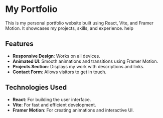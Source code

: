 # My Portfolio

This is my personal portfolio website built using React, Vite, and Framer Motion. It showcases my projects, skills, and experience.
help
## Features

- **Responsive Design**: Works on all devices.
- **Animated UI**: Smooth animations and transitions using Framer Motion.
- **Projects Section**: Displays my work with descriptions and links.
- **Contact Form**: Allows visitors to get in touch.

## Technologies Used

- **React**: For building the user interface.
- **Vite**: For fast and efficient development.
- **Framer Motion**: For creating animations and interactive UI.

